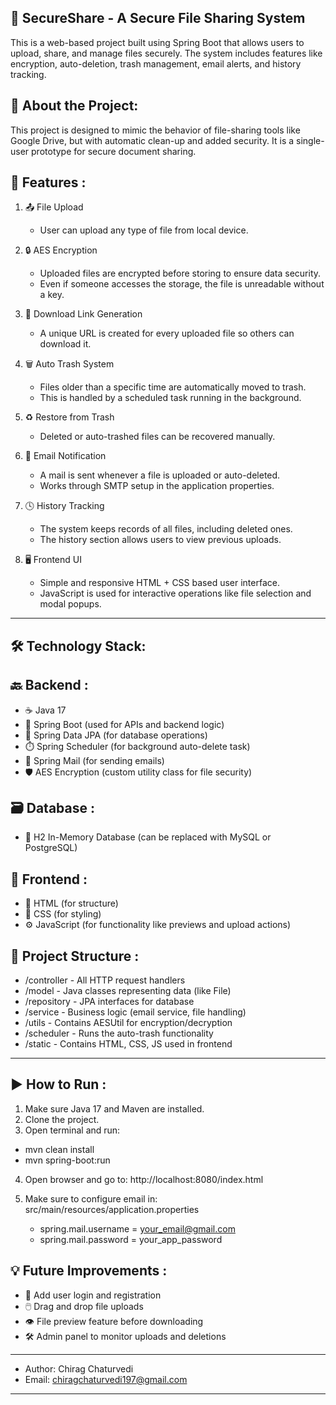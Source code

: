 🔐 SecureShare - A Secure File Sharing System
----------------------------------------------

This is a web-based project built using Spring Boot that allows users to upload, share, and manage files securely. The system includes features like encryption, auto-deletion, trash management, email alerts, and history tracking.

📄 About the Project:
-----------------------

This project is designed to mimic the behavior of file-sharing tools like Google Drive, but with automatic clean-up and added security. It is a single-user prototype for secure document sharing.

🚀 Features :
--------------

1. 📤 File Upload
   - User can upload any type of file from local device.

2. 🔒 AES Encryption
   - Uploaded files are encrypted before storing to ensure data security.
   - Even if someone accesses the storage, the file is unreadable without a key.

3. 🔗 Download Link Generation
   - A unique URL is created for every uploaded file so others can download it.

4. 🗑️ Auto Trash System
   - Files older than a specific time are automatically moved to trash.
   - This is handled by a scheduled task running in the background.

5. ♻️ Restore from Trash
   - Deleted or auto-trashed files can be recovered manually.

6. 📧 Email Notification
   - A mail is sent whenever a file is uploaded or auto-deleted.
   - Works through SMTP setup in the application properties.

7. 🕓 History Tracking
   - The system keeps records of all files, including deleted ones.
   - The history section allows users to view previous uploads.

8. 🖥️ Frontend UI
   - Simple and responsive HTML + CSS based user interface.
   - JavaScript is used for interactive operations like file selection and modal popups.

----------------------------------

🛠️ Technology Stack:
---------------------

🔙 Backend :
-------------
- ☕ Java 17
- 🌱 Spring Boot (used for APIs and backend logic)
- 🧩 Spring Data JPA (for database operations)
- ⏱️ Spring Scheduler (for background auto-delete task)
- 📩 Spring Mail (for sending emails)
- 🛡️ AES Encryption (custom utility class for file security)

🗃️ Database :
-------------
- 💾 H2 In-Memory Database (can be replaced with MySQL or PostgreSQL)

🎨 Frontend :
--------------
- 🧱 HTML (for structure)
- 🎨 CSS (for styling)
- ⚙️ JavaScript (for functionality like previews and upload actions)

📁 Project Structure :
----------------------
- /controller - All HTTP request handlers
- /model - Java classes representing data (like File)
- /repository - JPA interfaces for database
- /service - Business logic (email service, file handling)
- /utils - Contains AESUtil for encryption/decryption
- /scheduler - Runs the auto-trash functionality
- /static - Contains HTML, CSS, JS used in frontend

----------------------------------

▶️ How to Run :
----------------
1. Make sure Java 17 and Maven are installed.
2. Clone the project.
3. Open terminal and run:

 -  mvn clean install
 -  mvn spring-boot:run

4. Open browser and go to:
   http://localhost:8080/index.html

5. Make sure to configure email in:
   src/main/resources/application.properties

   - spring.mail.username = your_email@gmail.com
   - spring.mail.password = your_app_password


💡 Future Improvements :
------------------------

- 👤 Add user login and registration
- 🖱️ Drag and drop file uploads
- 👁️ File preview feature before downloading
- 🛠️ Admin panel to monitor uploads and deletions

------------------------------------------
   - Author: Chirag Chaturvedi 
   - Email: chiragchaturvedi197@gmail.com
------------------------------------------
